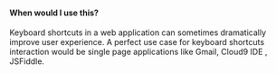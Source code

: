 <div class="alert alert-info">
  <h4>When would I use this?</h4>
  Keyboard shortcuts in a web application can sometimes dramatically improve
  user experience. A perfect use case for keyboard shortcuts interaction
   would be single page applications like Gmail, Cloud9 IDE , JSFiddle.
</div>
